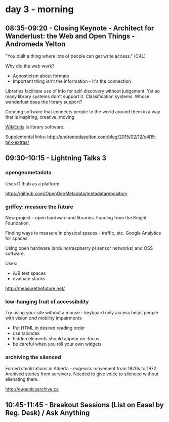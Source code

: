 # day 3 - morning

## 08:35-09:20 - Closing Keynote - Architect for Wanderlust: the Web and Open Things - Andromeda Yelton

"You built a thing where lots of people can get write access." (C4L)

Why did the web work? 
 - Agnosticism about formats
 - Important thing isn't the information - it's the connection

Libraries facilitate use of info for self-discovery without judgement. Yet so many library systems don't support it. Classification systems. Whose wanderlust does the library support?

Creating software that connects people to the world around them in a way that is inspiring, creative, moving

[WikiEdits](https://github.com/edsu/anon) is library software.

Supplemental links: http://andromedayelton.com/blog/2015/02/12/c4l15-talk-extras/

## 09:30-10:15 - Lightning Talks 3

### opengeometadata

Uses Github as a platform

https://github.com/OpenGeoMetadata/metadatarepository

### griffey: measure the future

New project - open hardware and libraries. Funding from the Knight Foundation.

Finding ways to measure in physical spaces - traffic, etc. Google Analytics for spaces.

Using open hardware (arduino/raspberry pi sensor networks) and OSS software.

Uses:
 - A/B test spaces
 - evaluate stacks

http://measurethefuture.net/

### low-hanging fruit of accessibility

Try using your site without a mouse - keyboard only access helps people with vision *and* mobility impairments

 - Put HTML in desired reading order
 - use tabindex
 - hidden elements should appear on :focus
 - be careful when you roll your own widgets

### archiving the silenced 

Forced sterilizations in Alberta - eugenics movement from 1920s to 1972. Archived stories from survivors. Needed to give voice to silenced without alienating them.

http://eugenicsarchive.ca

## 10:45-11:45 - Breakout Sessions (List on Easel by Reg. Desk) / Ask Anything